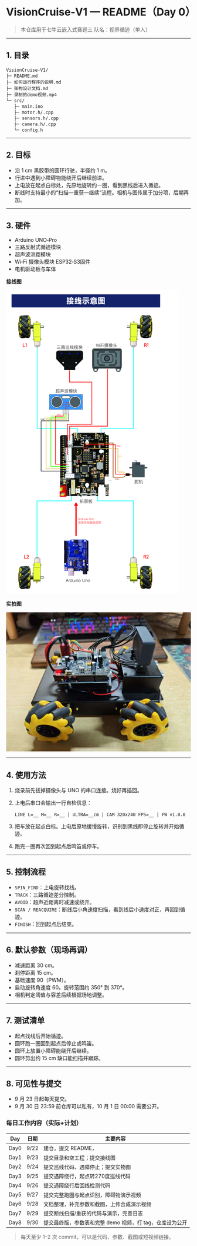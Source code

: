 # VisionCruise‑V1 — README（Day 0）

> 本仓库用于七牛云嵌入式赛题三
> 队名：视界循迹（单人）

---

## 1. 目录

```
VisionCruise‑V1/
├─ README.md
├─ 如何运行程序的说明.md
├─ 架构设计文档.md
├─ 录制的demo视频.mp4
└─ src/
   ├─ main.ino
   ├─ motor.h/.cpp
   ├─ sensors.h/.cpp
   ├─ camera.h/.cpp
   └─ config.h
```

---

## 2. 目标

* 沿 1 cm 黑胶带的圆环行驶，半径约 1 m。
* 行进中遇到小障碍物能绕开后继续前进。
* 上电放在起点白标处，先原地旋转约一圈，看到黑线后进入循迹。
* 断线时支持最小的“扫描—重获—继续”流程。相机与图传属于加分项，后期再加。

---

## 3. 硬件

* Arduino UNO‑Pro
* 三路反射式循迹模块
* 超声波测距模块
* Wi‑Fi 摄像头模块 ESP32‑S3固件
* 电机驱动板与车体

**接线图**

![Wiring](image/接线示意图.png)

**实拍图**

![Car](image/小车实拍图.jpg)

---

## 4. 使用方法

1. 烧录前先拔掉摄像头与 UNO 的串口连接。烧好再插回。
2. 上电后串口会输出一行自检信息：

   ```
   LINE L=__ M=__ R=__ | ULTRA=__cm | CAM 320x240 FPS=__ | FW v1.0.0
   ```
3. 把车放在起点白标。上电后原地缓慢旋转，识别到黑线即停止旋转并开始循迹。
4. 跑完一圈再次回到起点后鸣笛或停车。

---

## 5. 控制流程

* `SPIN_FIND`：上电旋转找线。
* `TRACK`：三路循迹差分控制。
* `AVOID`：超声近距离时减速或绕开。
* `SCAN / REACQUIRE`：断线后小角速度扫描，看到线后小速度对正，再回到循迹。
* `FINISH`：回到起点后结束。

---

## 6. 默认参数（现场再调）

* 减速距离 30 cm。
* 刹停距离 15 cm。
* 基础速度 90（PWM）。
* 启动旋转角速度 60。旋转范围约 350° 到 370°。
* 相机判定阈值与容差后续根据场地调整。

---

## 7. 测试清单

* 起点找线后开始循迹。
* 圆环跑一圈回到起点后停止或鸣笛。
* 圆环上放置小障碍能绕开后继续。
* 圆环剪出约 15 cm 缺口能扫描并跟踪。

---

## 8. 可见性与提交

* 9 月 23 日起每天提交。
* 9 月 30 日 23:59 前仓库可以私有，10 月 1 日 00:00 需要公开。

### 每日工作内容（实际+计划）

| Day  | 日期   | 主要内容                              |
| ---- | ---- | --------------------------------- |
| Day0 | 9/22 | 建仓，提交 README，             |
| Day1 | 9/23 | 提交目录和空工程；提交接线图                |
| Day2 | 9/24 | 提交巡线代码、遇障停止；提交实物图       |
| Day3 | 9/25 | 提交遇障绕行，起点转270度巡线代码            |
| Day4 | 9/26 | 提交遇障绕行后回线检测代码              |
| Day5 | 9/27 | 提交完整跑圈与起点识别，障碍物演示视频               |
| Day6 | 9/28 | 文档整理，补充参数和截图，上传合成演示视频             |
| Day7 | 9/29 | 提交断线扫描/重获的代码与演示，完善日志              |
| Day8 | 9/30 | 提交最终版，参数表和完整 demo 视频，打 tag，仓库设为公开 |

> 每天至少 1–2 次 commit，可以是代码、参数、截图或短视频链接。
